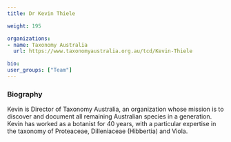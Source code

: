 ```yaml
---
title: Dr Kevin Thiele

weight: 195

organizations:
- name: Taxonomy Australia
  url: https://www.taxonomyaustralia.org.au/tcd/Kevin-Thiele

bio:
user_groups: ["Team"]
---
```


### Biography

Kevin is Director of Taxonomy Australia, an organization whose mission is to discover and document all remaining Australian species in a generation. Kevin has worked as a botanist for 40 years, with a particular expertise in the taxonomy of Proteaceae, Dilleniaceae (Hibbertia) and Viola.

